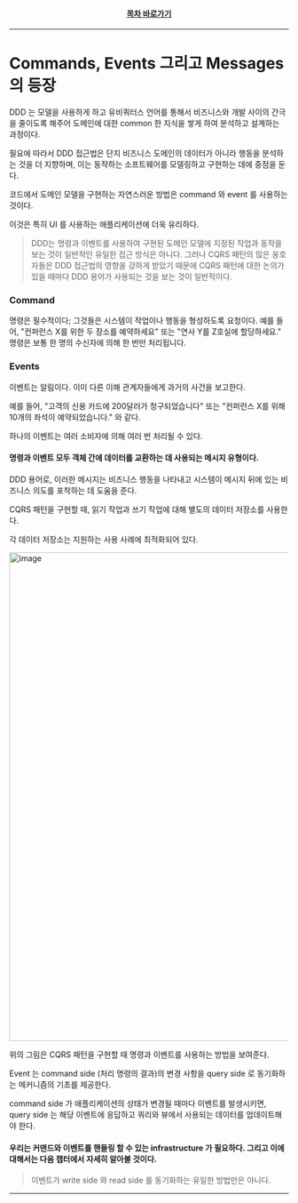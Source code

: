 <div align="center">

#### [목차 바로가기](https://github.com/dhslrl321/cqrs-journey-korean-ver/blob/master/Table%20of%20Contents.mdwn)

</div>

---

# Commands, Events 그리고 Messages 의 등장

DDD 는 모델을 사용하게 하고 유비쿼터스 언어를 통해서 비즈니스와 개발 사이의 간극을 줄이도록 해주어 도메인에 대한 common 한 지식을 쌓게 하여 분석하고 설계하는 과정이다.

필요에 따라서 DDD 접근법은 단지 비즈니스 도메인의 데이터가 아니라 행동을 분석하는 것을 더 지향하며, 이는 동작하는 소프트웨어를 모델링하고 구현하는 데에 중점을 둔다.

코드에서 도메인 모델을 구현하는 자연스러운 방법은 command 와 event 를 사용하는 것이다.

이것은 특히 UI 를 사용하는 애플리케이션에 더욱 유리하다.

> DDD는 명령과 이벤트를 사용하여 구현된 도메인 모델에 지정된 작업과 동작을 보는 것이 일반적인 유일한 접근 방식은 아니다. 그러나 CQRS 패턴의 많은 옹호자들은 DDD 접근법의 영향을 강하게 받았기 때문에 CQRS 패턴에 대한 논의가 있을 때마다 DDD 용어가 사용되는 것을 보는 것이 일반적이다.

### Command

명령은 필수적이다; 그것들은 시스템이 작업이나 행동을 형성하도록 요청이다. 예를 들어, "컨퍼런스 X를 위한 두 장소를 예약하세요" 또는 "연사 Y를 Z호실에 할당하세요." 명령은 보통 한 명의 수신자에 의해 한 번만 처리됩니다.

### Events

이벤트는 알림이다. 이미 다른 이해 관계자들에게 과거의 사건을 보고한다.

예를 들어, "고객의 신용 카드에 200달러가 청구되었습니다" 또는 "컨퍼런스 X를 위해 10개의 좌석이 예약되었습니다." 와 같다.

하나의 이벤트는 여러 소비자에 의해 여러 번 처리될 수 있다.

#### 명령과 이벤트 모두 객체 간에 데이터를 교환하는 데 사용되는 메시지 유형이다.

DDD 용어로, 이러한 메시지는 비즈니스 행동을 나타내고 시스템이 메시지 뒤에 있는 비즈니스 의도를 포착하는 데 도움을 준다.

CQRS 패턴을 구현할 때, 읽기 작업과 쓰기 작업에 대해 별도의 데이터 저장소를 사용한다.

각 데이터 저장소는 지원하는 사용 사례에 최적화되어 있다.

<img width="879" alt="image" src="https://user-images.githubusercontent.com/48385288/187082278-c0f03223-3e75-45f0-8c94-ab39cb4ed663.png">

위의 그림은 CQRS 패턴을 구현할 때 명령과 이벤트를 사용하는 방법을 보여준다.

Event 는 command side (처리 명령의 결과)의 변경 사항을 query side 로 동기화하는 메커니즘의 기초를 제공한다.

command side 가 애플리케이션의 상태가 변경될 때마다 이벤트를 발생시키면, query side 는 해당 이벤트에 응답하고 쿼리와 뷰에서 사용되는 데이터를 업데이트해야 한다.

#### 우리는 커맨드와 이벤트를 핸들링 할 수 있는 infrastructure 가 필요하다. 그리고 이에 대해서는 다음 챕터에서 자세히 알아볼 것이다.

> 이벤트가 write side 와 read side 를 동기화하는 유일한 방법만은 아니다.

---
